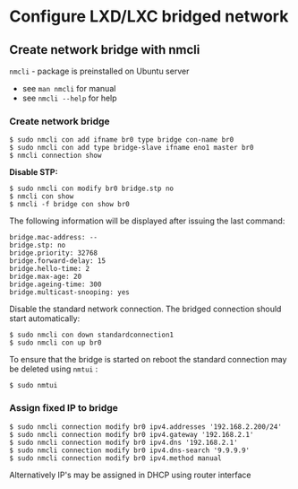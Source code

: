 # Configure LXD/LXC bridged network

## Create network bridge with nmcli
`nmcli` - package is preinstalled on Ubuntu server

* see `man nmcli` for manual
* see `nmcli --help` for help

### Create network bridge

```
$ sudo nmcli con add ifname br0 type bridge con-name br0 
$ sudo nmcli con add type bridge-slave ifname eno1 master br0 
$ nmcli connection show
```

**Disable STP:**

```
$ sudo nmcli con modify br0 bridge.stp no 
$ nmcli con show 
$ nmcli -f bridge con show br0
```

The following information will be displayed after issuing the last command:

```
bridge.mac-address: -- 
bridge.stp: no 
bridge.priority: 32768 
bridge.forward-delay: 15 
bridge.hello-time: 2 
bridge.max-age: 20 
bridge.ageing-time: 300 
bridge.multicast-snooping: yes
```

Disable the standard network connection. The bridged connection should start automatically:

```
$ sudo nmcli con down standardconnection1
$ sudo nmcli con up br0
```

To ensure that the bridge is started on reboot the standard connection may be deleted using `nmtui` :

`$ sudo nmtui`

### Assign fixed IP to bridge

```
$ sudo nmcli connection modify br0 ipv4.addresses '192.168.2.200/24'
$ sudo nmcli connection modify br0 ipv4.gateway '192.168.2.1'
$ sudo nmcli connection modify br0 ipv4.dns '192.168.2.1'
$ sudo nmcli connection modify br0 ipv4.dns-search '9.9.9.9'
$ sudo nmcli connection modify br0 ipv4.method manual
```

Alternatively IP's may be assigned in DHCP using router interface

